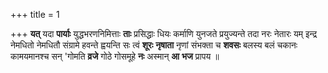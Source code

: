 +++
title = 1

+++
**यत्** यदा **पार्याः** युद्धभरणनिमित्ताः **ताः** प्रसिद्धाः धियः कर्माणि युनजते प्रयुज्यन्ते तदा नरः नेतारः यम् इन्द्र नेमधितो नेमधितौ संग्रामे हवन्ते ह्वयन्ति सः त्वं **शूरः** **नृषाता** नृणां संभक्ता च **शवसः** बलस्य बलं चकानः कामयमानश्च सन् 'गोमति **व्रजे** गोठे गोसमूहे **नः** अस्मान् **आ** **भज** प्रापय ॥